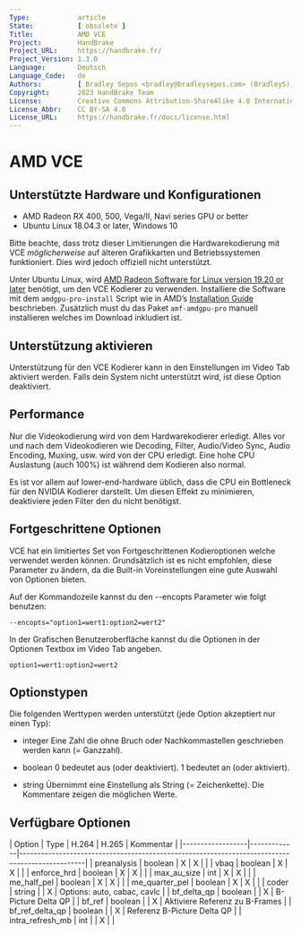 ```yaml
---
Type:            article
State:           [ obsolete ]
Title:           AMD VCE
Project:         HandBrake
Project_URL:     https://handbrake.fr/
Project_Version: 1.3.0
Language:        Deutsch
Language_Code:   de
Authors:         [ Bradley Sepos <bradley@bradleysepos.com> (BradleyS), Scott (s55), Bernhard Rader ]
Copyright:       2023 HandBrake Team
License:         Creative Commons Attribution-ShareAlike 4.0 International
License_Abbr:    CC BY-SA 4.0
License_URL:     https://handbrake.fr/docs/license.html
---
```


AMD VCE
=======

## Unterstützte Hardware und Konfigurationen

- AMD Radeon RX 400, 500, Vega/II, Navi series GPU or better
- Ubuntu Linux 18.04.3 or later, Windows 10

Bitte beachte, dass trotz dieser Limitierungen die Hardwarekodierung mit VCE *möglicherweise* auf älteren Grafikkarten und Betriebssystemen funktioniert. Dies wird jedoch offiziell nicht unterstützt.

Unter Ubuntu Linux, wird [AMD Radeon Software for Linux version 19.20 or later](https://www.amd.com/en/support/kb/release-notes/rn-amdgpu-unified-linux) benötigt, um den VCE Kodierer zu verwenden. Installiere die Software mit dem `amdgpu-pro-install` Script wie in AMD’s [Installation Guide](https://amdgpu-install.readthedocs.io/en/latest/) beschrieben. Zusätzlich must du das Paket `amf-amdgpu-pro` manuell installieren welches im Download inkludiert ist.

## Unterstützung aktivieren

Unterstützung für den VCE Kodierer kann in den Einstellungen im Video Tab aktiviert werden. Falls dein System nicht unterstützt wird, ist diese Option deaktiviert.


## Performance

Nur die Videokodierung wird von dem Hardwarekodierer erledigt. Alles vor und nach dem Videokodieren wie Decoding, Filter, Audio/Video Sync, Audio Encoding, Muxing, usw. wird von der CPU erledigt. Eine hohe CPU Auslastung (auch 100%) ist während dem Kodieren also normal.

Es ist vor allem auf lower-end-hardware üblich, dass die CPU ein Bottleneck für den NVIDIA Kodierer darstellt. Um diesen Effekt zu minimieren, deaktiviere jeden Filter den du nicht benötigst.


## Fortgeschrittene Optionen

VCE hat ein limitiertes Set von Fortgeschrittenen Kodieroptionen welche verwendet werden können. Grundsätzlich ist es nicht empfohlen, diese Parameter zu ändern, da die Built-in Voreinstellungen eine gute Auswahl von Optionen bieten.

Auf der Kommandozeile kannst du den --encopts Parameter wie folgt benutzen:

    --encopts="option1=wert1:option2=wert2"

In der Grafischen Benutzeroberfläche kannst du die Optionen in der Optionen Textbox im Video Tab angeben.

    option1=wert1:option2=wert2


## Optionstypen

Die folgenden Werttypen werden unterstützt (jede Option akzeptiert nur einen Typ):

- integer
  Eine Zahl die ohne Bruch oder Nachkommastellen geschrieben werden kann (= Ganzzahl).

- boolean
  0 bedeutet aus (oder deaktiviert).
  1 bedeutet an (oder aktiviert).

- string
  Übernimmt eine Einstellung als String (= Zeichenkette). Die Kommentare zeigen die möglichen Werte.

## Verfügbare Optionen


| Option           | Type        | H.264 | H.265 | Kommentar                                                                      |
|------------------|-------------|------------------------------------------------------------------------------------------------|
| preanalysis      | boolean     |   X   |   X   |                                                                                |
| vbaq             | boolean     |   X   |   X   |                                                                                |
| enforce_hrd      | boolean     |   X   |   X   |                                                                                |
| max_au_size      | int         |   X   |   X   |                                                                                |
| me_half_pel      | boolean     |   X   |   X   |                                                                                |
| me_quarter_pel   | boolean     |   X   |   X   |                                                                                |
| coder            | string      |       |   X   | Options: auto, cabac, cavlc                                                    |
| bf_delta_qp      | boolean     |       |   X   | B-Picture Delta QP                                                             |
| bf_ref           | boolean     |       |   X   | Aktiviere Referenz zu B-Frames                                                 |
| bf_ref_delta_qp  | boolean     |       |   X   | Referenz B-Picture Delta QP                                                   |
| intra_refresh_mb | int         |       |   X   |                                                                                |
